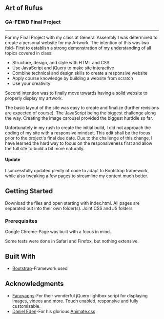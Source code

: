 ## Art of Rufus
### GA-FEWD Final Project
---

For my Final Project with my class at General Assembly I was determined to create a personal website for my Artwork. The intention of this was two fold- First to establish a strong demonstration of my understanding of all topics covered in class: 

* Structure, design, and style with HTML and CSS
* Use JavaScript and jQuery to make site interactive
* Combine technical and design skills to create a responsive website
* Apply course knowledge by building a website from scratch
* Use your creativity

Second intention was to finally move towards having a solid website to properly display my artwork.

The basic layout of the site was easy to create and finalize (further revisions are expected of course). The JavaScript being the biggest challenge along the way. Creating the image carousel provided the biggest hurddle so far. 

Unfortunately in my rush to create the initial build, I did not approach the coding of my site with a responsive mindset. This edit shall be the focus prior to the project's final due date. Due to the challenge of this change, I have learned the hard way to focus on the responsiveness first and allow the full site to build a bit more naturally. 

#### Update

I successfully updated plenty of code to adapt to Bootstrap framework, while also tweaking a few pages to streamline my content much better.

## Getting Started

Download the files and open starting with index.html. All pages are separated out into their own folder(s). Joint CSS and JS folders

### Prerequisites

Google Chrome-Page was built with a focus in mind. 

Some tests were done in Safari and Firefox, but nothing extensive. 


## Built With

* [Bootstrap](http://www.bootstrap.com)-Framework used

<!-- ## Authors

* -->

## Acknowledgments

* [Fancyapps](https://github.com/fancyapps/fancybox)-For their wonderful jQuery lightbox script for displaying images, videos and more. Touch enabled, responsive and fully customizable.
* [Daniel Eden](https://github.com/daneden)-For his glorious [Animate.css](https://github.com/daneden/animate.css)